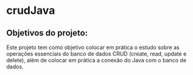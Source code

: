 # crudJava

## Objetivos do projeto:

Este projeto tem como objetivo colocar em prática o estudo sobre as operações essenciais do banco de dados CRUD (create, read, update e delete), além de colocar em prática a conexão do Java com o banco de dados.
